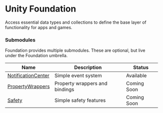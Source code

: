 # Unity Foundation
Access essential data types and collections to define the base layer of functionality for apps and games.

### Submodules
Foundation provides multiple submodules.  These are optional, but live under the Foundation umbrella.

| Name | Description | Status |
| - | - | - |
| [NotificationCenter](https://github.com/ryanslikesocool/UnityFoundation-NotificationCenter) | Simple event system | Available |
| [PropertyWrappers](https://github.com/ryanslikesocool/UnityFoundation-PropertyWrappers) | Property wrappers and bindings | Coming Soon |
| [Safety](https://github.com/ryanslikesocool/UnityFoundation-Safety) | Simple safety features | Coming Soon |